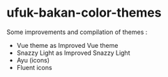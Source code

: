 # ufuk-bakan-color-themes

Some improvements and compilation of themes :
- Vue theme as Improved Vue theme
- Snazzy Light as Improved Snazzy Light
- Ayu (icons)
- Fluent icons
